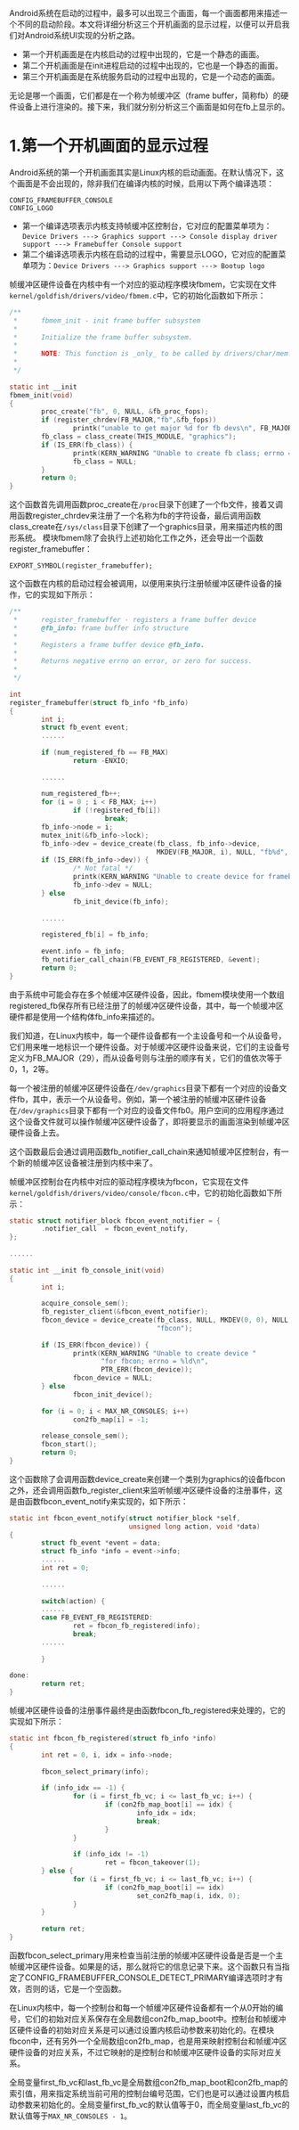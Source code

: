 Android系统在启动的过程中，最多可以出现三个画面，每一个画面都用来描述一个不同的启动阶段。本文将详细分析这三个开机画面的显示过程，以便可以开启我们对Android系统UI实现的分析之路。

* 第一个开机画面是在内核启动的过程中出现的，它是一个静态的画面。
* 第二个开机画面是在init进程启动的过程中出现的，它也是一个静态的画面。
* 第三个开机画面是在系统服务启动的过程中出现的，它是一个动态的画面。

无论是哪一个画面，它们都是在一个称为帧缓冲区（frame buffer，简称fb）的硬件设备上进行渲染的。接下来，我们就分别分析这三个画面是如何在fb上显示的。

# 1.第一个开机画面的显示过程
Android系统的第一个开机画面其实是Linux内核的启动画面。在默认情况下，这个画面是不会出现的，除非我们在编译内核的时候，启用以下两个编译选项：

```
CONFIG_FRAMEBUFFER_CONSOLE
CONFIG_LOGO
```

* 第一个编译选项表示内核支持帧缓冲区控制台，它对应的配置菜单项为：`Device Drivers ---> Graphics support ---> Console display driver support ---> Framebuffer Console support`
* 第二个编译选项表示内核在启动的过程中，需要显示LOGO，它对应的配置菜单项为：`Device Drivers ---> Graphics support ---> Bootup logo`

帧缓冲区硬件设备在内核中有一个对应的驱动程序模块fbmem，它实现在文件`kernel/goldfish/drivers/video/fbmem.c`中，它的初始化函数如下所示：

```c
/** 
 *      fbmem_init - init frame buffer subsystem 
 * 
 *      Initialize the frame buffer subsystem. 
 * 
 *      NOTE: This function is _only_ to be called by drivers/char/mem.c. 
 * 
 */  
  
static int __init  
fbmem_init(void)  
{  
        proc_create("fb", 0, NULL, &fb_proc_fops);  
        if (register_chrdev(FB_MAJOR,"fb",&fb_fops))  
                printk("unable to get major %d for fb devs\n", FB_MAJOR);  
        fb_class = class_create(THIS_MODULE, "graphics");  
        if (IS_ERR(fb_class)) {  
                printk(KERN_WARNING "Unable to create fb class; errno = %ld\n", PTR_ERR(fb_class));  
                fb_class = NULL;  
        }  
        return 0;  
}  
```
这个函数首先调用函数proc_create在`/proc`目录下创建了一个fb文件，接着又调用函数register_chrdev来注册了一个名称为fb的字符设备，最后调用函数class_create在`/sys/class`目录下创建了一个graphics目录，用来描述内核的图形系统。
模块fbmem除了会执行上述初始化工作之外，还会导出一个函数register_framebuffer：

```
EXPORT_SYMBOL(register_framebuffer);  
```
这个函数在内核的启动过程会被调用，以便用来执行注册帧缓冲区硬件设备的操作，它的实现如下所示：

```c
/** 
 *      register_framebuffer - registers a frame buffer device 
 *      @fb_info: frame buffer info structure 
 * 
 *      Registers a frame buffer device @fb_info. 
 * 
 *      Returns negative errno on error, or zero for success. 
 * 
 */  
  
int  
register_framebuffer(struct fb_info *fb_info)  
{  
        int i;  
        struct fb_event event;  
        ......  
  
        if (num_registered_fb == FB_MAX)  
                return -ENXIO;  
  
        ......  
  
        num_registered_fb++;  
        for (i = 0 ; i < FB_MAX; i++)  
                if (!registered_fb[i])  
                        break;  
        fb_info->node = i;  
        mutex_init(&fb_info->lock);  
        fb_info->dev = device_create(fb_class, fb_info->device,  
                                     MKDEV(FB_MAJOR, i), NULL, "fb%d", i);  
        if (IS_ERR(fb_info->dev)) {  
                /* Not fatal */  
                printk(KERN_WARNING "Unable to create device for framebuffer %d; errno = %ld\n", i, PTR_ERR(fb_info->dev));  
                fb_info->dev = NULL;  
        } else  
                fb_init_device(fb_info);  
  
        ......  
  
        registered_fb[i] = fb_info;  
  
        event.info = fb_info;  
        fb_notifier_call_chain(FB_EVENT_FB_REGISTERED, &event);  
        return 0;  
}  
```

由于系统中可能会存在多个帧缓冲区硬件设备，因此，fbmem模块使用一个数组registered_fb保存所有已经注册了的帧缓冲区硬件设备，其中，每一个帧缓冲区硬件都是使用一个结构体fb_info来描述的。

我们知道，在Linux内核中，每一个硬件设备都有一个主设备号和一个从设备号，它们用来唯一地标识一个硬件设备。对于帧缓冲区硬件设备来说，它们的主设备号定义为FB_MAJOR（29），而从设备号则与注册的顺序有关，它们的值依次等于0，1，2等。

每一个被注册的帧缓冲区硬件设备在`/dev/graphics`目录下都有一个对应的设备文件fb，其中，表示一个从设备号。例如，第一个被注册的帧缓冲区硬件设备在`/dev/graphics`目录下都有一个对应的设备文件fb0。用户空间的应用程序通过这个设备文件就可以操作帧缓冲区硬件设备了，即将要显示的画面渲染到帧缓冲区硬件设备上去。

这个函数最后会通过调用函数fb_notifier_call_chain来通知帧缓冲区控制台，有一个新的帧缓冲区设备被注册到内核中来了。

帧缓冲区控制台在内核中对应的驱动程序模块为fbcon，它实现在文件`kernel/goldfish/drivers/video/console/fbcon.c`中，它的初始化函数如下所示：

```c
static struct notifier_block fbcon_event_notifier = {  
        .notifier_call  = fbcon_event_notify,  
};  
  
......  
  
static int __init fb_console_init(void)  
{  
        int i;  
  
        acquire_console_sem();  
        fb_register_client(&fbcon_event_notifier);  
        fbcon_device = device_create(fb_class, NULL, MKDEV(0, 0), NULL,  
                                     "fbcon");  
  
        if (IS_ERR(fbcon_device)) {  
                printk(KERN_WARNING "Unable to create device "  
                       "for fbcon; errno = %ld\n",  
                       PTR_ERR(fbcon_device));  
                fbcon_device = NULL;  
        } else  
                fbcon_init_device();  
  
        for (i = 0; i < MAX_NR_CONSOLES; i++)  
                con2fb_map[i] = -1;  
  
        release_console_sem();  
        fbcon_start();  
        return 0;  
}
```
这个函数除了会调用函数device_create来创建一个类别为graphics的设备fbcon之外，还会调用函数fb_register_client来监听帧缓冲区硬件设备的注册事件，这是由函数fbcon_event_notify来实现的，如下所示：

```c
static int fbcon_event_notify(struct notifier_block *self,  
                              unsigned long action, void *data)  
{  
        struct fb_event *event = data;  
        struct fb_info *info = event->info;  
        ......  
        int ret = 0;  
  
        ......  
  
        switch(action) {  
        ......  
        case FB_EVENT_FB_REGISTERED:  
                ret = fbcon_fb_registered(info);  
                break;  
        ......  
  
        }  
  
done:  
        return ret;  
}  
```
帧缓冲区硬件设备的注册事件最终是由函数fbcon_fb_registered来处理的，它的实现如下所示：

```c
static int fbcon_fb_registered(struct fb_info *info)  
{  
        int ret = 0, i, idx = info->node;  
  
        fbcon_select_primary(info);  
  
        if (info_idx == -1) {  
                for (i = first_fb_vc; i <= last_fb_vc; i++) {  
                        if (con2fb_map_boot[i] == idx) {  
                                info_idx = idx;  
                                break;  
                        }  
                }  
  
                if (info_idx != -1)  
                        ret = fbcon_takeover(1);  
        } else {  
                for (i = first_fb_vc; i <= last_fb_vc; i++) {  
                        if (con2fb_map_boot[i] == idx)  
                                set_con2fb_map(i, idx, 0);  
                }  
        }  
  
        return ret;  
}  
```
函数fbcon_select_primary用来检查当前注册的帧缓冲区硬件设备是否是一个主帧缓冲区硬件设备。如果是的话，那么就将它的信息记录下来。这个函数只有当指定了CONFIG_FRAMEBUFFER_CONSOLE_DETECT_PRIMARY编译选项时才有效，否则的话，它是一个空函数。

在Linux内核中，每一个控制台和每一个帧缓冲区硬件设备都有一个从0开始的编号，它们的初始对应关系保存在全局数组con2fb_map_boot中。控制台和帧缓冲区硬件设备的初始对应关系是可以通过设置内核启动参数来初始化的。在模块fbcon中，还有另外一个全局数组con2fb_map，也是用来映射控制台和帧缓冲区硬件设备的对应关系，不过它映射的是控制台和帧缓冲区硬件设备的实际对应关系。

全局变量first_fb_vc和last_fb_vc是全局数组con2fb_map_boot和con2fb_map的索引值，用来指定系统当前可用的控制台编号范围，它们也是可以通过设置内核启动参数来初始化的。全局变量first_fb_vc的默认值等于0，而全局变量last_fb_vc的默认值等于`MAX_NR_CONSOLES - 1`。


